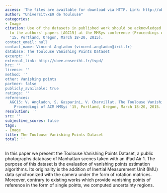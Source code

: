 ```yaml
---
access: 'The files are available for download via HTTP. Link: http://ubee.enseeiht.fr/tvpd/'
author: "Universit\xE9 de Toulouse"
categories:
- Image
citation: Use of the datasets in published work should be acknowledged by a full citation
  to the authors' papers [AGC15] at the MMSys conference (Proceedings of ACM MMSys
  '15, Portland, Oregon, March 18-20, 2015).
contact_email: null
contact_name: Vincent Angladon (vincent.angladon@irit.fr)
database: The Toulouse Vanishing Points Dataset
excerpt: ''
external_link: http://ubee.enseeiht.fr/tvpd/
hrc: ''
license: ''
method: ''
other: Vanishing points
partner: false
publicly_available: true
ratings: ''
references:
  AGC15: V. Angladon, S. Gasparini, V. Charvillat. The Toulouse Vanishing Points Datase,
    Proceedings of ACM MMSys '15, Portland, Oregon, March 18-20, 2015.
resolution: ''
src: ''
subjective_scores: false
tags:
- Image
title: The Toulouse Vanishing Points Dataset
total: ''
---
```


In this paper we present the Toulouse Vanishing Points Dataset, a public photographs database of Manhattan scenes taken with an iPad Air 1. The purpose of this dataset is the evaluation of vanishing points estimation algorithms. Its originality is the addition of Inertial Measurement Unit (IMU) data synchronized with the camera under the form of rotation matrices. Moreover, contrary to existing works which provide vanishing points of reference in the form of single points, we computed uncertainty regions.